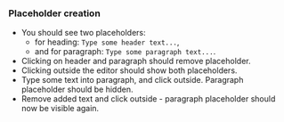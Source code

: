 ### Placeholder creation

* You should see two placeholders:
  * for heading: `Type some header text...`,
  * and for paragraph: `Type some paragraph text...`.
* Clicking on header and paragraph should remove placeholder.
* Clicking outside the editor should show both placeholders.
* Type some text into paragraph, and click outside. Paragraph placeholder should be hidden.
* Remove added text and click outside - paragraph placeholder should now be visible again.
